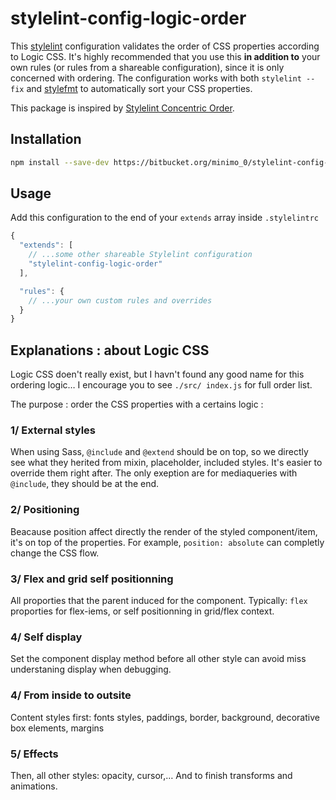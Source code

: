 # stylelint-config-logic-order
This [stylelint] configuration validates the order of CSS properties according to Logic CSS. It's highly recommended that you use this **in addition to** your own rules (or rules from a shareable configuration), since it is only concerned with ordering.
The configuration works with both `stylelint --fix` and [stylefmt] to automatically sort your CSS properties.

This package is inspired by [Stylelint Concentric Order](https://github.com/chaucerbao/stylelint-config-concentric-order).

## Installation
```sh
npm install --save-dev https://bitbucket.org/minimo_0/stylelint-config-logic-order
```

## Usage
Add this configuration to the end of your `extends` array inside `.stylelintrc`

```javascript
{
  "extends": [
    // ...some other shareable Stylelint configuration
    "stylelint-config-logic-order"
  ],

  "rules": {
    // ...your own custom rules and overrides
  }
}
```

## Explanations : about Logic CSS
Logic CSS doen't really exist, but I havn't found any good name for this ordering logic… I encourage you to see `./src/ index.js` for full order list.

The purpose : order the CSS properties with a certains logic :

### 1/ External styles
When using Sass, `@include` and `@extend` should be on top, so we directly see what they herited from mixin, placeholder, included styles. It's easier to override them right after. The only exeption are for mediaqueries with `@include`, they should be at the end.

### 2/ Positioning
Beacause position affect directly the render of the styled component/item, it's on top of the properties. For example, `position: absolute` can completly change the CSS flow.

### 3/ Flex and grid self positionning
All proporties that the parent induced for the component. Typically: `flex` proporties for flex-iems, or self positionning in grid/flex context.

### 4/ Self display
Set the component display method before all other style can avoid miss understaning display when debugging.

### 4/ From inside to outsite
Content styles first: fonts styles, paddings, border, background, decorative box elements, margins

### 5/ Effects
Then, all other styles: opacity, cursor,… And to finish transforms and animations.


[Concentric CSS]: http://rhodesmill.org/brandon/2011/concentric-css/
[stylelint]: https://stylelint.io/
[stylefmt]: https://github.com/morishitter/stylefmt/
